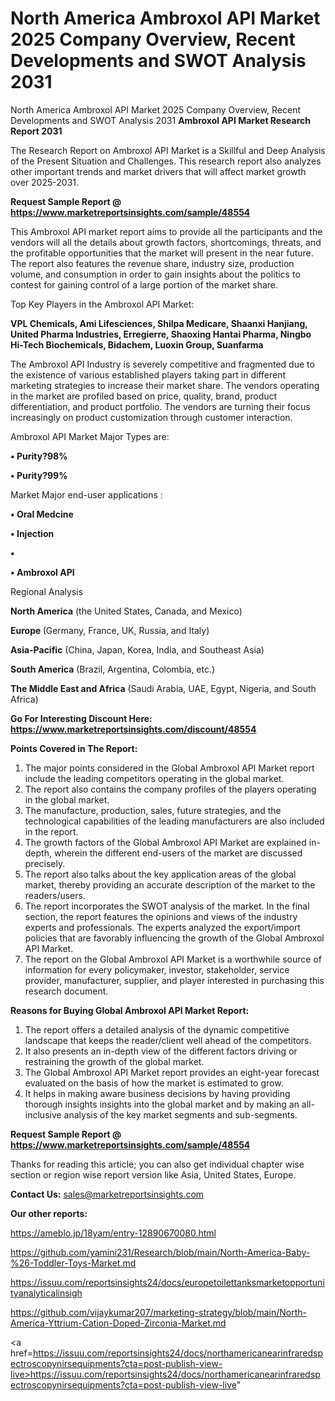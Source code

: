 # North America Ambroxol API Market 2025 Company Overview, Recent Developments and SWOT Analysis 2031
North America Ambroxol API Market 2025 Company Overview, Recent Developments and SWOT Analysis 2031
<strong>Ambroxol API Market Research Report 2031</strong>

The Research Report on Ambroxol API Market is a Skillful and Deep Analysis of the Present Situation and Challenges. This research report also analyzes other important trends and market drivers that will affect market growth over 2025-2031.

<strong>Request Sample Report @ <a href=https://www.marketreportsinsights.com/sample/48554>https://www.marketreportsinsights.com/sample/48554</a></strong>

This Ambroxol API market report aims to provide all the participants and the vendors will all the details about growth factors, shortcomings, threats, and the profitable opportunities that the market will present in the near future. The report also features the revenue share, industry size, production volume, and consumption in order to gain insights about the politics to contest for gaining control of a large portion of the market share.

Top Key Players in the Ambroxol API Market:

<strong>VPL Chemicals, Ami Lifesciences, Shilpa Medicare, Shaanxi Hanjiang, United Pharma Industries, Erregierre, Shaoxing Hantai Pharma, Ningbo Hi-Tech Biochemicals, Bidachem, Luoxin Group, Suanfarma</strong>

The Ambroxol API Industry is severely competitive and fragmented due to the existence of various established players taking part in different marketing strategies to increase their market share. The vendors operating in the market are profiled based on price, quality, brand, product differentiation, and product portfolio. The vendors are turning their focus increasingly on product customization through customer interaction.

Ambroxol API Market Major Types are:

<strong>•  Purity?98%

•  Purity?99%</strong>

Market Major end-user applications :

<strong>•  Oral Medcine

•  Injection

•  

•  Ambroxol API</strong>

Regional Analysis

</u><strong><b>North America</b></strong> (the United States, Canada, and Mexico)

<strong><b>Europe </b></strong>(Germany, France, UK, Russia, and Italy)

<strong><b>Asia-Pacific</b></strong> (China, Japan, Korea, India, and Southeast Asia)

<strong><b>South America</b></strong> (Brazil, Argentina, Colombia, etc.)

<strong><b>The Middle East and Africa</b></strong> (Saudi Arabia, UAE, Egypt, Nigeria, and South Africa)

<strong>Go For Interesting Discount Here: <a href=https://www.marketreportsinsights.com/discount/48554>https://www.marketreportsinsights.com/discount/48554</a></strong>

<strong>Points Covered in The Report:</strong>
<ol>
  <li>The major points considered in the Global Ambroxol API Market report include the leading competitors operating in the global market.</li>
  <li>The report also contains the company profiles of the players operating in the global market.</li>
  <li>The manufacture, production, sales, future strategies, and the technological capabilities of the leading manufacturers are also included in the report.</li>
  <li>The growth factors of the Global Ambroxol API Market are explained in-depth, wherein the different end-users of the market are discussed precisely.</li>
  <li>The report also talks about the key application areas of the global market, thereby providing an accurate description of the market to the readers/users.</li>
  <li>The report incorporates the SWOT analysis of the market. In the final section, the report features the opinions and views of the industry experts and professionals. The experts analyzed the export/import policies that are favorably influencing the growth of the Global Ambroxol API Market.</li>
  <li>The report on the Global Ambroxol API Market is a worthwhile source of information for every policymaker, investor, stakeholder, service provider, manufacturer, supplier, and player interested in purchasing this research document.</li>
</ol>
<strong>Reasons for Buying Global Ambroxol API Market Report:</strong>

<ol>
  <li>The report offers a detailed analysis of the dynamic competitive landscape that keeps the reader/client well ahead of the competitors.</li>
  <li>It also presents an in-depth view of the different factors driving or restraining the growth of the global market.</li>
  <li>The Global Ambroxol API Market report provides an eight-year forecast evaluated on the basis of how the market is estimated to grow.</li>
  <li>It helps in making aware business decisions by having providing thorough insights insights into the global market and by making an all-inclusive analysis of the key market segments and sub-segments.</li>
</ol>
<strong>Request Sample Report @ <a href=https://www.marketreportsinsights.com/sample/48554>https://www.marketreportsinsights.com/sample/48554</a></strong>


Thanks for reading this article; you can also get individual chapter wise section or region wise report version like Asia, United States, Europe.

<strong>Contact Us:</strong>
sales@marketreportsinsights.com

<strong>Our other reports:</strong>

<a href=https://ameblo.jp/18yam/entry-12890670080.html>https://ameblo.jp/18yam/entry-12890670080.html</a>

<a href=https://github.com/yamini231/Research/blob/main/North-America-Baby-%26-Toddler-Toys-Market.md>https://github.com/yamini231/Research/blob/main/North-America-Baby-%26-Toddler-Toys-Market.md</a>

<a href=https://issuu.com/reportsinsights24/docs/europetoilettanksmarketopportunityanalyticalinsigh>https://issuu.com/reportsinsights24/docs/europetoilettanksmarketopportunityanalyticalinsigh</a>

<a href=https://github.com/vijaykumar207/marketing-strategy/blob/main/North-America-Yttrium-Cation-Doped-Zirconia-Market.md>https://github.com/vijaykumar207/marketing-strategy/blob/main/North-America-Yttrium-Cation-Doped-Zirconia-Market.md</a>

<a href=https://issuu.com/reportsinsights24/docs/northamericanearinfraredspectroscopynirsequipments?cta=post-publish-view-live>https://issuu.com/reportsinsights24/docs/northamericanearinfraredspectroscopynirsequipments?cta=post-publish-view-live</a>"
